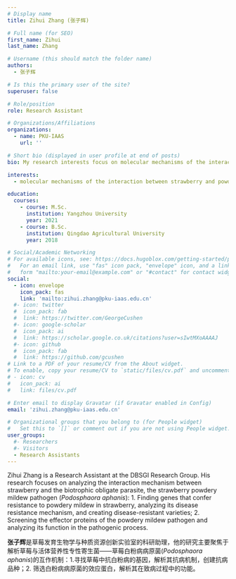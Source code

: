 ```yaml
---
# Display name
title: Zihui Zhang (张子辉)

# Full name (for SEO)
first_name: Zihui
last_name: Zhang

# Username (this should match the folder name)
authors:
  - 张子辉

# Is this the primary user of the site?
superuser: false

# Role/position
role: Research Assistant

# Organizations/Affiliations
organizations:
  - name: PKU-IAAS
    url: ''

# Short bio (displayed in user profile at end of posts)
bio: My research interests focus on molecular mechanisms of the interaction between strawberry and powdery mildew.

interests:
  - molecular mechanisms of the interaction between strawberry and powdery mildew

education:
  courses:
    - course: M.Sc.
      institution: Yangzhou University
      year: 2021
    - course: B.Sc.
      institution: Qingdao Agricultural University
      year: 2018

# Social/Academic Networking
# For available icons, see: https://docs.hugoblox.com/getting-started/page-builder/#icons
#   For an email link, use "fas" icon pack, "envelope" icon, and a link in the
#   form "mailto:your-email@example.com" or "#contact" for contact widget.
social:
  - icon: envelope
    icon_pack: fas
    link: 'mailto:zihui.zhang@pku-iaas.edu.cn'
  #- icon: twitter
  #  icon_pack: fab
  #  link: https://twitter.com/GeorgeCushen
  #- icon: google-scholar
  #  icon_pack: ai
  #  link: https://scholar.google.co.uk/citations?user=sIwtMXoAAAAJ
  #- icon: github
  #  icon_pack: fab
  #  link: https://github.com/gcushen
# Link to a PDF of your resume/CV from the About widget.
# To enable, copy your resume/CV to `static/files/cv.pdf` and uncomment the lines below.
# - icon: cv
#   icon_pack: ai
#   link: files/cv.pdf

# Enter email to display Gravatar (if Gravatar enabled in Config)
email: 'zihui.zhang@pku-iaas.edu.cn'

# Organizational groups that you belong to (for People widget)
#   Set this to `[]` or comment out if you are not using People widget.
user_groups:
  #- Researchers
  #- Visitors
  - Research Assistants
---
```


Zihui Zhang is a Research Assistant at the DBSGI Research Group. His research focuses on analyzing the interaction mechanism between strawberry and the biotrophic obligate parasite, the strawberry powdery mildew pathogen (*Podosphaora aphanis*): 1. Finding genes that confer resistance to powdery mildew in strawberry, analyzing its disease resistance mechanism, and creating disease-resistant varieties; 2. Screening the effector proteins of the powdery mildew pathogen and analyzing its function in the pathogenic process.

**张子辉**是草莓发育生物学与种质资源创新实验室的科研助理，他的研究主要聚焦于解析草莓与活体营养性专性寄生菌——草莓白粉病病原菌(*Podosphaora aphanis*)的互作机制：1.寻找草莓中抗白粉病的基因，解析其抗病机制，创建抗病品种；2. 筛选白粉病病原菌的效应蛋白，解析其在致病过程中的功能。